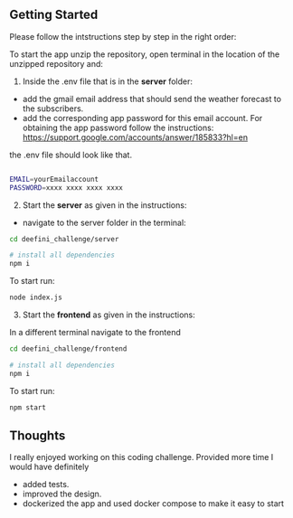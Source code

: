 ## Getting Started

Please follow the intstructions step by step in the right order:

To start the app unzip the repository, open terminal in the location of the unzipped repository and:

1. Inside the .env file that is in the **server** folder:

- add the gmail email address that should send the weather forecast to the subscribers.
- add the corresponding app password for this email account. For obtaining the app password follow the instructions: https://support.google.com/accounts/answer/185833?hl=en

the .env file should look like that.

```bash

EMAIL=yourEmailaccount
PASSWORD=xxxx xxxx xxxx xxxx

```

2. Start the **server** as given in the instructions:

- navigate to the server folder in the terminal:

```bash
cd deefini_challenge/server

# install all dependencies
npm i
```

To start run:

```bash
node index.js
```

3. Start the **frontend** as given in the instructions:

In a different terminal navigate to the frontend

```bash
cd deefini_challenge/frontend

# install all dependencies
npm i
```

To start run:

```bash
npm start
```

## Thoughts

I really enjoyed working on this coding challenge. Provided more time I would have definitely

- added tests.
- improved the design.
- dockerized the app and used docker compose to make it easy to start
